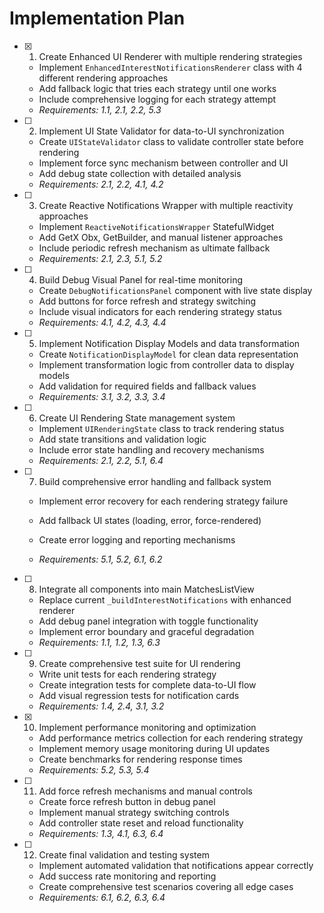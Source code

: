 # Implementation Plan

- [x] 1. Create Enhanced UI Renderer with multiple rendering strategies


  - Implement `EnhancedInterestNotificationsRenderer` class with 4 different rendering approaches
  - Add fallback logic that tries each strategy until one works
  - Include comprehensive logging for each strategy attempt
  - _Requirements: 1.1, 2.1, 2.2, 5.3_



- [ ] 2. Implement UI State Validator for data-to-UI synchronization
  - Create `UIStateValidator` class to validate controller state before rendering
  - Implement force sync mechanism between controller and UI
  - Add debug state collection with detailed analysis
  - _Requirements: 2.1, 2.2, 4.1, 4.2_

- [ ] 3. Create Reactive Notifications Wrapper with multiple reactivity approaches
  - Implement `ReactiveNotificationsWrapper` StatefulWidget
  - Add GetX Obx, GetBuilder, and manual listener approaches
  - Include periodic refresh mechanism as ultimate fallback
  - _Requirements: 2.1, 2.3, 5.1, 5.2_

- [ ] 4. Build Debug Visual Panel for real-time monitoring
  - Create `DebugNotificationsPanel` component with live state display
  - Add buttons for force refresh and strategy switching
  - Include visual indicators for each rendering strategy status
  - _Requirements: 4.1, 4.2, 4.3, 4.4_

- [ ] 5. Implement Notification Display Models and data transformation
  - Create `NotificationDisplayModel` for clean data representation
  - Implement transformation logic from controller data to display models
  - Add validation for required fields and fallback values
  - _Requirements: 3.1, 3.2, 3.3, 3.4_

- [ ] 6. Create UI Rendering State management system
  - Implement `UIRenderingState` class to track rendering status
  - Add state transitions and validation logic
  - Include error state handling and recovery mechanisms
  - _Requirements: 2.1, 2.2, 5.1, 6.4_

- [ ] 7. Build comprehensive error handling and fallback system
  - Implement error recovery for each rendering strategy failure
  - Add fallback UI states (loading, error, force-rendered)


  - Create error logging and reporting mechanisms
  - _Requirements: 5.1, 5.2, 6.1, 6.2_

- [ ] 8. Integrate all components into main MatchesListView
  - Replace current `_buildInterestNotifications` with enhanced renderer
  - Add debug panel integration with toggle functionality
  - Implement error boundary and graceful degradation
  - _Requirements: 1.1, 1.2, 1.3, 6.3_

- [ ] 9. Create comprehensive test suite for UI rendering
  - Write unit tests for each rendering strategy
  - Create integration tests for complete data-to-UI flow
  - Add visual regression tests for notification cards
  - _Requirements: 1.4, 2.4, 3.1, 3.2_

- [x] 10. Implement performance monitoring and optimization



  - Add performance metrics collection for each rendering strategy
  - Implement memory usage monitoring during UI updates
  - Create benchmarks for rendering response times
  - _Requirements: 5.2, 5.3, 5.4_

- [ ] 11. Add force refresh mechanisms and manual controls
  - Create force refresh button in debug panel
  - Implement manual strategy switching controls
  - Add controller state reset and reload functionality
  - _Requirements: 1.3, 4.1, 6.3, 6.4_

- [ ] 12. Create final validation and testing system
  - Implement automated validation that notifications appear correctly
  - Add success rate monitoring and reporting
  - Create comprehensive test scenarios covering all edge cases
  - _Requirements: 6.1, 6.2, 6.3, 6.4_